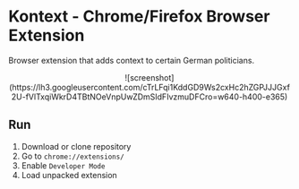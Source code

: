 # Kontext - Chrome/Firefox Browser Extension
Browser extension that adds context to certain German politicians.

<p align="center">
![screenshot](https://lh3.googleusercontent.com/cTrLFqi1KddGD9Ws2cxHc2hZGPJJJGxf2U-fVlTxqiWkrD4TBtNOeVnpUwZDmSIdFIvzmuDFCro=w640-h400-e365)
</p>

## Run

1. Download or clone repository
2. Go to `chrome://extensions/`
3. Enable `Developer Mode`
4. Load unpacked extension
